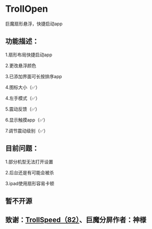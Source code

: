 # TrollOpen
巨魔扇形悬浮，快捷启动app

## 功能描述：
1.扇形布局快捷启动app

2.更改悬浮颜色

3.已添加界面可长按排序app

4.图标大小（✅）

4.左手模式（✅）

5.震动反馈（✅）

6.显示触摸app（✅）

7.调节震动级别（✅）

## 目前问题：
1.部分机型无法打开设置

2.后台还是有可能会被杀

3.ipad使用扇形容易卡顿


## 暂不开源

## 致谢：[TrollSpeed（82）](https://github.com/Lessica/TrollSpeed)、巨魔分屏作者：神様
